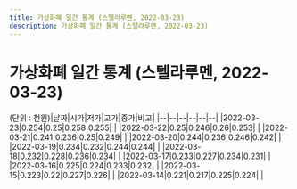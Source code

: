 ```yaml
---
title: 가상화폐 일간 통계 (스텔라루멘, 2022-03-23)
description: 가상화폐 일간 통계 (스텔라루멘, 2022-03-23)
---
```


가상화폐 일간 통계 (스텔라루멘, 2022-03-23)
===

(단위 : 천원)|날짜|시가|저가|고가|종가|비고|
|--|--|--|--|--|--|
|2022-03-23|0.254|0.25|0.258|0.255|    |
|2022-03-22|0.25|0.246|0.26|0.253|    |
|2022-03-21|0.241|0.236|0.25|0.249|    |
|2022-03-20|0.244|0.236|0.246|0.242|    |
|2022-03-19|0.234|0.232|0.244|0.244|    |
|2022-03-18|0.232|0.228|0.236|0.234|    |
|2022-03-17|0.233|0.227|0.234|0.231|    |
|2022-03-16|0.225|0.224|0.233|0.232|    |
|2022-03-15|0.223|0.22|0.227|0.226|    |
|2022-03-14|0.221|0.217|0.225|0.224|    |
